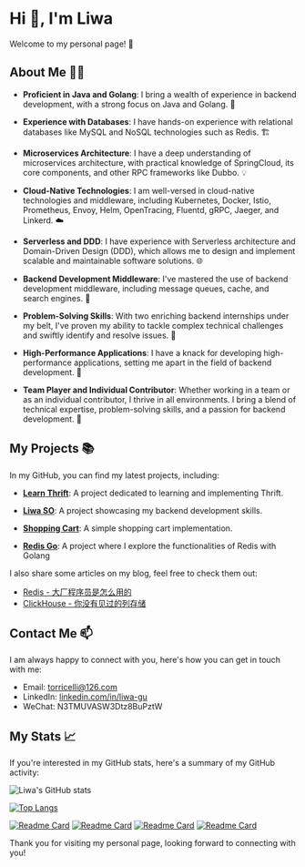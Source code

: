 # Hi 👋, I'm Liwa

Welcome to my personal page! 🎉
<!--
**Zhubaiali/Zhubaiali** is a ✨ _special_ ✨ repository because its `README.md` (this file) appears on your GitHub profile.

Here are some ideas to get you started:

- 🔭 I’m currently working on ...
- 🌱 I’m currently learning ...
- 👯 I’m looking to collaborate on ...
- 🤔 I’m looking for help with ...
- 💬 Ask me about ...
- 📫 How to reach me: ...
- 😄 Pronouns: ...
- ⚡ Fun fact: ...
-->

## About Me 🙋‍♂️

- **Proficient in Java and Golang**: I bring a wealth of experience in backend development, with a strong focus on Java and Golang. 🚀

- **Experience with Databases**: I have hands-on experience with relational databases like MySQL and NoSQL technologies such as Redis. 🏗️

- **Microservices Architecture**: I have a deep understanding of microservices architecture, with practical knowledge of SpringCloud, its core components, and other RPC frameworks like Dubbo. 💡

- **Cloud-Native Technologies**: I am well-versed in cloud-native technologies and middleware, including Kubernetes, Docker, Istio, Prometheus, Envoy, Helm, OpenTracing, Fluentd, gRPC, Jaeger, and Linkerd. ☁️

- **Serverless and DDD**: I have experience with Serverless architecture and Domain-Driven Design (DDD), which allows me to design and implement scalable and maintainable software solutions. 🌐

- **Backend Development Middleware**: I've mastered the use of backend development middleware, including message queues, cache, and search engines. 🎯

- **Problem-Solving Skills**: With two enriching backend internships under my belt, I've proven my ability to tackle complex technical challenges and swiftly identify and resolve issues. 🧠

- **High-Performance Applications**: I have a knack for developing high-performance applications, setting me apart in the field of backend development. 🌟

- **Team Player and Individual Contributor**: Whether working in a team or as an individual contributor, I thrive in all environments. I bring a blend of technical expertise, problem-solving skills, and a passion for backend development. 🎉

## My Projects 📚

In my GitHub, you can find my latest projects, including:

- **[Learn Thrift](https://github.com/Zhubaiali/learn-thrift)**: A project dedicated to learning and implementing Thrift.

- **[Liwa SO](https://github.com/Zhubaiali/liwa-so)**: A project showcasing my backend development skills.

- **[Shopping Cart](https://github.com/Zhubaiali/ShoppingCart)**: A simple shopping cart implementation.

- **[Redis Go](https://github.com/Zhubaiali/redis-go)**: A project where I explore the functionalities of Redis with Golang

I also share some articles on my blog, feel free to check them out:

- [Redis - 大厂程序员是怎么用的](https://juejin.cn/post/7200376545243807802)
- [ClickHouse - 你没有见过的列存储](https://juejin.cn/post/7200689071260680249)

## Contact Me 📫

I am always happy to connect with you, here's how you can get in touch with me:

- Email: torricelli@126.com
- LinkedIn: [linkedin.com/in/liwa-gu](https://www.linkedin.com/in/liwa-gu-57604523a/)
- WeChat: N3TMUVASW3Dtz8BuPztW

## My Stats 📈

If you're interested in my GitHub stats, here's a summary of my GitHub activity:

![Liwa's GitHub stats](https://github-readme-stats.vercel.app/api?username=Zhubaiali&show_icons=true&theme=radical)

[![Top Langs](https://github-readme-stats.vercel.app/api/top-langs/?username=Zhubaiali&layout=compact)](https://github.com/anuraghazra/github-readme-stats)

[![Readme Card](https://github-readme-stats.vercel.app/api/pin/?username=Zhubaiali&repo=learn-thrift)](https://github.com/Zhubaiali/learn-thrift)
[![Readme Card](https://github-readme-stats.vercel.app/api/pin/?username=Zhubaiali&repo=liwa-so)](https://github.com/Zhubaiali/liwa-so)
[![Readme Card](https://github-readme-stats.vercel.app/api/pin/?username=Zhubaiali&repo=ShoppingCart)](https://github.com/Zhubaiali/ShoppingCart)
[![Readme Card](https://github-readme-stats.vercel.app/api/pin/?username=Zhubaiali&repo=redis-go)](https://github.com/Zhubaiali/redis-go)

Thank you for visiting my personal page, looking forward to connecting with you!

